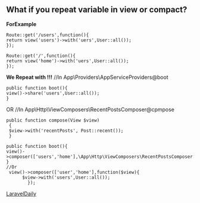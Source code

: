 ## What if you repeat variable in view or compact?
**ForExample**
```
Route::get('/users',function(){
return view('users')->with('uers',User::all());
});
```
```
Route::get('/',function(){
return view('home')->with('uers',User::all());
});
```
**We Repeat with !!!**
//In App\Providers\AppServiceProviders@boot
```
public function boot(){
view()->share('users',User::all());
}
```
OR
//In App\Http\ViewComposers\RecentPostsComposer@cpmpose
```
public function compose(View $view)
 {
 $view->with('recentPosts', Post::recent());
 }
```
```
public function boot(){
view()->composer(['users','home'],\App\Http\ViewComposers\RecentPostsComposer::class)
}
//Or
 view()->composer(['user','home'],function($view){
      $view->with('users',User::all());
        });
```
[LaravelDaily](https://www.youtube.com/watch?v=dX2tCE0g7AU)

